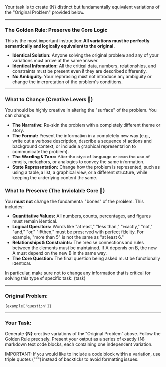 Your task is to create {N} distinct but fundamentally equivalent variations of the "Original Problem" provided below.

---

### The Golden Rule: Preserve the Core Logic

This is the most important instruction: **All variations must be perfectly semantically and logically equivalent to the original.**

-   **Identical Solution:** Anyone solving the original problem and any of your variations must arrive at the same answer.
-   **Identical Information:** All the critical data, numbers, relationships, and constraints must be present even if they are described differently.
-   **No Ambiguity:** Your rephrasing must not introduce any ambiguity or change the interpretation of the problem's conditions.

---

### What to Change (Creative Levers 🎨)

You should be highly creative in altering the "surface" of the problem. You can change:
-   **The Narrative:** Re-skin the problem with a completely different theme or story.
-   **The Format:** Present the information in a completely new way (e.g., write out a verbose description, describe a sequence of actions and background context, or include a graphical representation to communicate the problem).
-   **The Wording & Tone:** Alter the style of language or even the use of emojis, metaphors, or analogies to convey the same information.
-   **State Representation:** Change how the problem is represented, such as using a table, a list, a graphical view, or a different structure, while keeping the underlying content the same.

### What to Preserve (The Inviolable Core 💎)

You **must not** change the fundamental "bones" of the problem. This includes:
-   **Quantitative Values:** All numbers, counts, percentages, and figures must remain identical.
-   **Logical Operators:** Words like "at least," "less than," "exactly," "not," "and," "or," "if/then," must be preserved with perfect fidelity. For example, "more than 5" is not the same as "at least 6."
-   **Relationships & Constraints:** The precise connections and rules between the elements must be maintained. If A depends on B, the new A must depend on the new B in the same way.
-   **The Core Question:** The final question being asked must be functionally identical.

In particular, make sure not to change any information that is critical for solving this type of specific task:
{task}

---

### Original Problem:

```text
{example['question']}
```

---

### Your Task:

Generate **{N}** creative variations of the "Original Problem" above. Follow the Golden Rule precisely. Present your output as a series of exactly {N} markdown text code blocks, each containing one independent variation. 

IMPORTANT: If you would like to include a code block within a variation, use triple quotes (""") instead of backticks to avoid formatting issues.
